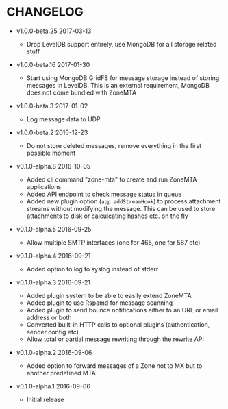 # CHANGELOG

- v1.0.0-beta.25 2017-03-13
  * Drop LevelDB support entirely, use MongoDB for all storage related stuff

- v1.0.0-beta.16 2017-01-30
  * Start using MongoDB GridFS for message storage instead of storing messages in LevelDB. This is an external requirement, MongoDB does not come bundled with ZoneMTA

- v1.0.0-beta.3 2017-01-02
  * Log message data to UDP

- v1.0.0-beta.2 2016-12-23
  * Do not store deleted messages, remove everything in the first possible moment

- v0.1.0-alpha.8 2016-10-05
  * Added cli command "zone-mta" to create and run ZoneMTA applications
  * Added API endpoint to check message status in queue
  * Added new plugin option (`app.addStreamHook`) to process attachment streams without modifying the message. This can be used to store attachments to disk or calculcating hashes etc. on the fly

- v0.1.0-alpha.5 2016-09-25
  * Allow multiple SMTP interfaces (one for 465, one for 587 etc)

- v0.1.0-alpha.4 2016-09-21
  * Added option to log to syslog instead of stderr

- v0.1.0-alpha.3 2016-09-21
  * Added plugin system to be able to easily extend ZoneMTA
  * Added plugin to use Rspamd for message scanning
  * Added plugin to send bounce notifications either to an URL or email address or both
  * Converted built-in HTTP calls to optional plugins (authentication, sender config etc)
  * Allow total or partial message rewriting through the rewrite API

- v0.1.0-alpha.2 2016-09-06
  * Added option to forward messages of a Zone not to MX but to another predefined MTA

- v0.1.0-alpha.1 2016-09-06
  * Initial release
